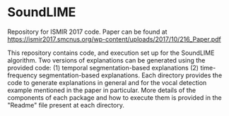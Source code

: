 # SoundLIME
Repository for ISMIR 2017 code.
Paper can be found at https://ismir2017.smcnus.org/wp-content/uploads/2017/10/216_Paper.pdf

This repository contains code, and execution set up for the SoundLIME algorithm. Two versions of explanations can be generated
using the provided code: (1) temporal segmentation-based explanations (2) time-frequency segmentation-based explanations.
Each directory provides the code to generate explanations in general and for the vocal detection example mentioned in the paper
in particular. More details of the components of each package and how to execute them is provided in the "Readme" file present
at each directory.


